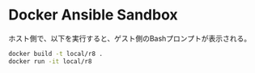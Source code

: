 # Docker Ansible Sandbox

ホスト側で、以下を実行すると、ゲスト側のBashプロンプトが表示される。

```sh
docker build -t local/r8 . 
docker run -it local/r8
```

